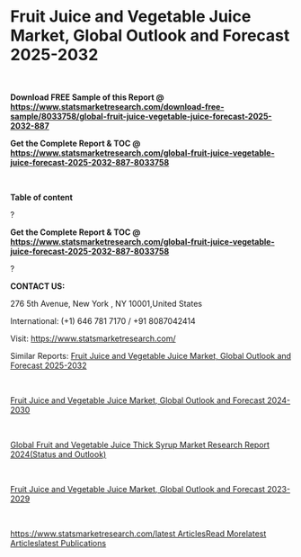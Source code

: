 <h1>Fruit Juice and Vegetable Juice Market, Global Outlook and Forecast 2025-2032</h1><br/><p><strong>Download FREE Sample of this Report @ <a href="https://www.statsmarketresearch.com/download-free-sample/8033758/global-fruit-juice-vegetable-juice-forecast-2025-2032-887">https://www.statsmarketresearch.com/download-free-sample/8033758/global-fruit-juice-vegetable-juice-forecast-2025-2032-887</a></strong></p>
 
 
 
 <div><b>Get the Complete Report & TOC @ <a href="https://www.statsmarketresearch.com/global-fruit-juice-vegetable-juice-forecast-2025-2032-887-8033758">https://www.statsmarketresearch.com/global-fruit-juice-vegetable-juice-forecast-2025-2032-887-8033758</a></b></div>
 
 
 
 <p><br />
 
 <b>Table of content</b></p>
 
 
 
 <p>? </p>
 
 
 
 <div><b>Get the Complete Report & TOC @ <a href="https://www.statsmarketresearch.com/global-fruit-juice-vegetable-juice-forecast-2025-2032-887-8033758">https://www.statsmarketresearch.com/global-fruit-juice-vegetable-juice-forecast-2025-2032-887-8033758</a></b></div>
 
 
 
 <p>? </p>
 
 
 
 <p><b>CONTACT US:</b><br />
 
 276 5th Avenue, New York , NY 10001,United States<br />
 
 International: (+1) 646 781 7170 / +91 8087042414<br />
 
 Visit: <a href="https://www.statsmarketresearch.com/">https://www.statsmarketresearch.com/</a><br />
 
 Similar Reports: <a href="https://www.statsmarketresearch.com/global-fruit-juice-vegetable-juice-forecast-2025-2032-887-8033758">Fruit Juice and Vegetable Juice Market, Global Outlook and Forecast 2025-2032</a><br />
 
 <br />
 
 <a href="https://www.statsmarketresearch.com/global-fruit-juice-vegetable-juice-forecast-2025-2032-887-8033758">Fruit Juice and Vegetable Juice Market, Global Outlook and Forecast 2024-2030</a><br />
 
 <br />
 
 <a href="https://www.statsmarketresearch.com/global-fruit-juice-vegetable-juice-forecast-2025-2032-887-8033758">Global Fruit and Vegetable Juice Thick Syrup Market Research Report 2024(Status and Outlook)</a><br />
 
 <br />
 
 <a href="https://www.statsmarketresearch.com/global-fruit-juice-vegetable-juice-forecast-2025-2032-887-8033758">Fruit Juice and Vegetable Juice Market, Global Outlook and Forecast 2023-2029</a><br />
 
 <br />
 
 <a href="https://gyeongbokgung.com">https://www.statsmarketresearch.com/</a><a href="https://hallyeomaritime.com">latest Articles</a><a href="https://jingwansa.com">Read More</a><a href="https://nguoiviet.jp/">latest Articles</a><a href="https://www.intelmarketresearch.com/">latest Publications</a></p>